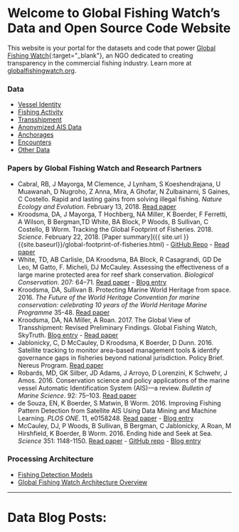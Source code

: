 # Welcome to Global Fishing Watch’s Data and Open Source Code Website

This website is your portal for the datasets and code that power [Global Fishing Watch](http://globalfishingwatch.org){:target="_blank"}, an NGO dedicated to creating transparency in the commercial fishing industry. Learn more at [globalfishingwatch.org](http://globalfishingwatch.org).


### Data
 - [Vessel Identity](vessels.html)
 - [Fishing Activity](effort.html)
 - [Transshipment](transshipment.html)
 - [Anonymized AIS Data](anonymized.html)
 - [Anchorages](anchorages.html)
 - [Encounters](encounters.html)
 - [Other Data](other.html)

### Papers by Global Fishing Watch and Research Partners
 - Cabral, RB, J Mayorga, M Clemence, J Lynham, S Koeshendrajana, U Muawanah, D Nugroho, Z Anna, Mira, A Ghofar, N Zulbainarni, S Gaines, C Costello. Rapid and lasting gains from solving illegal fishing. _Nature Ecology and Evolution_. February 13, 2018. [Read paper](https://www.nature.com/articles/s41559-018-0499-1)
 - Kroodsma, DA, J Mayorga, T Hochberg,  NA Miller, K Boerder, F Ferretti, A Wilson, B Bergman,TD White, BA Block, P Woods, B Sullivan, C Costello, B Worm. Tracking the Global Footprint of Fisheries. 2018. _Science_. February 22, 2018. [Paper summary]({{ site.url }}{{site.baseurl}}/global-footprint-of-fisheries.html) - [GitHub Repo](https://github.com/GlobalFishingWatch/Global-Footprint-of-Fisheries) - [Read paper](http://science.sciencemag.org/content/359/6378/904)
 - White, TD, AB Carlisle, DA Kroodsma, BA Block, R Casagrandi, GD De Leo, M Gatto, F. Micheli, DJ McCauley. Assessing the effectiveness of a large marine protected area for reef shark conservation. _Biological Conservation_. 207: 64–71. [Read paper](http://www.sciencedirect.com/science/article/pii/S0006320717300678) - [Blog entry](http://globalfishingwatch.org/media-kit/tracking-fishing-vessels-sharks-reveals-protection-large-mobile-animals/)
 - Kroodsma, DA, Sullivan B. Protecting Marine World Heritage from space. 2016. _The Future of the World Heritage Convention for marine conservation: celebrating 10 years of the World Heritage Marine Programme_ 35-48. [Read paper](http://unesdoc.unesco.org/images/0024/002468/246839e.pdf)
 - Kroodsma, DA, NA Miller, A Roan. 2017. The Global View of Transshipment: Revised Preliminary Findings. Global Fishing Watch, SkyTruth. [Blog entry](http://globalfishingwatch.org/initiatives/transshipment-success/report-first-global-view-transshipment-sea/) - [Read paper](http://globalfishingwatch.org/wp-content/uploads/GlobalViewOfTransshipment_Aug2017.pdf)
 - Jablonicky, C, D McCauley, D Kroodsma, K Boerder, D Dunn. 2016. Satellite tracking to monitor area-based management tools & identify governance gaps in fisheries beyond national jurisdiction. Policy Brief. Nereus Program. [Read paper](http://www.nereusprogram.org/policy-brief-bbnj-global-fishing-watch/)
 - Robards, MD, GK Silber, JD Adams, J Arroyo, D Lorenzini, K Schwehr, J Amos. 2016. Conservation science and policy applications of the marine vessel Automatic Identification System (AIS)—a review. _Bulletin of Marine Science_. 92: 75–103. [Read paper](http://vislab-ccom.unh.edu/~schwehr/papers/2016-RobardsEtAl-AIS-conservation.pdf)
 - de Souza, EN, K Boerder, S Matwin, B Worm. 2016. Improving Fishing Pattern Detection from Satellite AIS Using Data Mining and Machine Learning. _PLOS ONE_. 11, e0158248. [Read paper](http://journals.plos.org/plosone/article?id=10.1371%2Fjournal.pone.0158248) - [Blog entry](http://globalfishingwatch.org/research/partner/scientists-develop-precise-methods-to-identify-and-measure-three-very-different-types-of-fishing-activity/)
 - McCauley, DJ, P Woods, B Sullivan, B Bergman, C Jablonicky, A Roan, M Hirshfield, K Boerder, B Worm. 2016. Ending hide and Seek at Sea. _Science_ 351: 1148-1150. [Read paper](http://science.sciencemag.org/content/351/6278/1148) - [GitHub repo](https://github.com/GlobalFishingWatch/Policy-forum-McCauley-etal-2016-SM) - [Blog entry](http://globalfishingwatch.org/explainers/map/ending-hide-seek-at-sea-global-fishing-watch-in-science/)

### Processing Architecture
 - [Fishing Detection Models](fishing.html)
 - [Global Fishing Watch Architecture Overview](architecture.html)


--------------

# Data Blog Posts:
